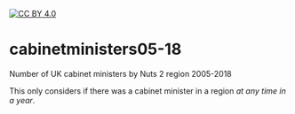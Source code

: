 [![CC BY 4.0][cc-by-shield]][cc-by]

[cc-by]: http://creativecommons.org/licenses/by/4.0/
[cc-by-shield]: https://img.shields.io/badge/License-CC%20BY%204.0-lightgrey.svg

# cabinetministers05-18
Number of UK cabinet ministers by Nuts 2 region 2005-2018

This only considers if there was a cabinet minister in a region _at any time in a year_.
